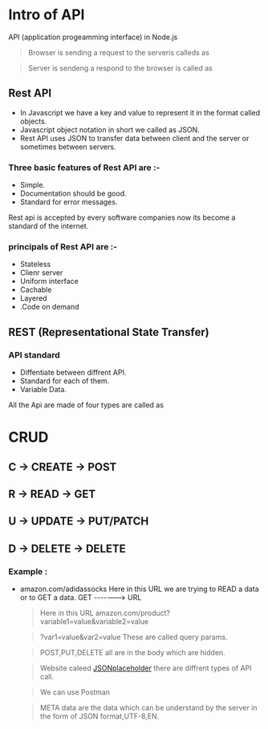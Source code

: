 # Intro of API

API (application progeamming interface) in Node.js

> Browser is sending a request to the serveris calleds as 

> Server is sendeng a respond to the browser is called as 

## Rest API

- In Javascript we have a key and value to represent it in the format called objects.
- Javascript object notation in short we called as JSON.
- Rest API uses JSON to transfer data between client and the server or sometimes between servers.

### Three  basic features of Rest API are :-
- Simple.
- Documentation should be good.
- Standard for error messages.

Rest api is accepted by every software companies now its become a standard of the internet.


### principals of Rest API are :-
- Stateless
- Clienr server
- Uniform interface
- Cachable
- Layered
- .Code on demand

## REST (Representational State Transfer)

### API standard

- Diffentiate between diffrent API.
- Standard for each of them.
- Variable Data.

All the Api are made of four types are called as 
# CRUD
## C -> CREATE -> POST
## R -> READ -> GET
## U -> UPDATE -> PUT/PATCH
## D -> DELETE -> DELETE

### Example :
- amazon.com/adidassocks Here in this URL we are trying to READ a data or to GET a data.  GET -------> URL
  >  Here in this URL amazon.com/product?variable1=value&variable2=value
  
  > ?var1=value&var2=value  These are called query params.

  > POST,PUT,DELETE  all are in the body which are hidden.

  > Website caleed [JSONplaceholder](https://jsonplaceholder.typicode.com/) there are diffrent types of API call.

  > We can use Postman

  > META data are the data which can be understand by the server in the form of JSON format,UTF-8,EN.


